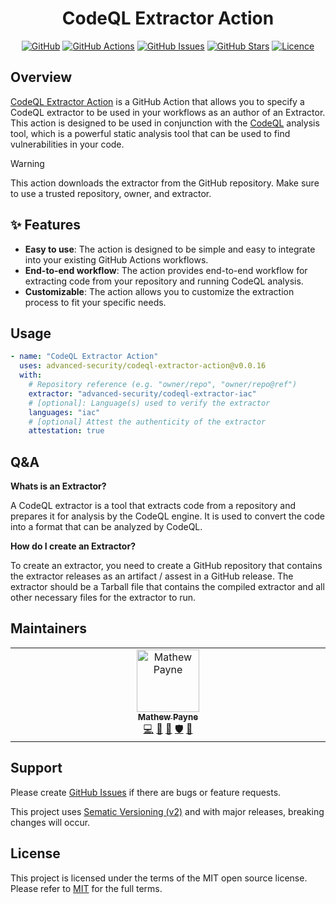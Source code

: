 <!-- markdownlint-disable -->
<div align="center">
<h1>CodeQL Extractor Action</h1>

[![GitHub](https://img.shields.io/badge/github-%23121011.svg?style=for-the-badge&logo=github&logoColor=white)][github]
[![GitHub Actions](https://img.shields.io/github/actions/workflow/status/advanced-security/codeql-extractor-action/build.yml?style=for-the-badge)][github-actions]
[![GitHub Issues](https://img.shields.io/github/issues/advanced-security/codeql-extractor-action?style=for-the-badge)][github-issues]
[![GitHub Stars](https://img.shields.io/github/stars/advanced-security/codeql-extractor-action?style=for-the-badge)][github]
[![Licence](https://img.shields.io/github/license/Ileriayo/markdown-badges?style=for-the-badge)][license]

</div>
<!-- markdownlint-restore -->

## Overview

[CodeQL Extractor Action][github] is a GitHub Action that allows you to specify a CodeQL extractor to be used in your workflows as an author of an Extractor.
This action is designed to be used in conjunction with the [CodeQL][CodeQL] analysis tool, which is a powerful static analysis tool that can be used to find vulnerabilities in your code.

> [!WARNING]
> This action downloads the extractor from the GitHub repository. Make sure to use a trusted repository, owner, and extractor.

## ✨ Features

- **Easy to use**: The action is designed to be simple and easy to integrate into your existing GitHub Actions workflows.
- **End-to-end workflow**: The action provides end-to-end workflow for extracting code from your repository and running CodeQL analysis.
- **Customizable**: The action allows you to customize the extraction process to fit your specific needs.

## Usage

```yml
- name: "CodeQL Extractor Action"
  uses: advanced-security/codeql-extractor-action@v0.0.16
  with:
    # Repository reference (e.g. "owner/repo", "owner/repo@ref")
    extractor: "advanced-security/codeql-extractor-iac"
    # [optional]: Language(s) used to verify the extractor
    languages: "iac"
    # [optional] Attest the authenticity of the extractor
    attestation: true
```

## Q&A

**Whats is an Extractor?**

A CodeQL extractor is a tool that extracts code from a repository and prepares it for analysis by the CodeQL engine. It is used to convert the code into a format that can be analyzed by CodeQL.

**How do I create an Extractor?**

To create an extractor, you need to create a GitHub repository that contains the extractor releases as an artifact / assest in a GitHub release.
The extractor should be a Tarball file that contains the compiled extractor and all other necessary files for the extractor to run.


## Maintainers 

<!-- ALL-CONTRIBUTORS-LIST:START - Do not remove or modify this section -->
<!-- prettier-ignore-start -->
<!-- markdownlint-disable -->
<table>
  <tbody>
    <tr>
      <td align="center" valign="top" width="10%"><a href="https://geekmasher.dev"><img src="https://avatars.githubusercontent.com/u/2772944?v=3?s=100" width="100px;" alt="Mathew Payne"/><br /><sub><b>Mathew Payne</b></sub></a><br /><a href="https://github.com/advanced-security/codeql-extractor-iac/commits?author=geekmasher" title="Code">💻</a> <a href="#research-geekmasher" title="Research">🔬</a> <a href="#maintenance-geekmasher" title="Maintenance">🚧</a> <a href="#security-geekmasher" title="Security">🛡️</a> <a href="#ideas-geekmasher" title="Ideas, Planning, & Feedback">🤔</a></td>
    </tr>
  </tbody>
</table>
<!-- markdownlint-restore -->
<!-- prettier-ignore-end -->
<!-- ALL-CONTRIBUTORS-LIST:END -->

## Support

Please create [GitHub Issues][github-issues] if there are bugs or feature requests.

This project uses [Sematic Versioning (v2)](https://semver.org/) and with major releases, breaking changes will occur.

## License

This project is licensed under the terms of the MIT open source license.
Please refer to [MIT][license] for the full terms.


<!-- Resoucres -->

[license]: ./LICENSE
[github]: https://github.com/advanced-security/codeql-extractor-action
[github-issues]: https://github.com/advanced-security/codeql-extractor-action/issues
[github-actions]: https://github.com/advanced-security/codeql-extractor-action/actions
[github-discussions]: https://github.com/advanced-security/codeql-extractor-action/discussions

[CodeQL]: https://codeql.github.com/
